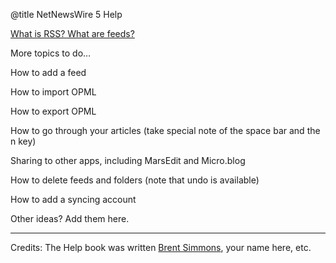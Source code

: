 @title NetNewsWire 5 Help


[What is RSS? What are feeds?](what-is-rss.html)

More topics to do…

How to add a feed

How to import OPML

How to export OPML

How to go through your articles (take special note of the space bar and the n key)

Sharing to other apps, including MarsEdit and Micro.blog

How to delete feeds and folders (note that undo is available)

How to add a syncing account

Other ideas? Add them here.

---

Credits: The Help book was written [Brent Simmons](https://inessential.com/), your name here, etc.
